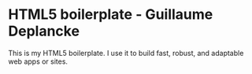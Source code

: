 # HTML5 boilerplate - Guillaume Deplancke
This is my HTML5 boilerplate. I use it to build fast, robust, and adaptable web apps or sites.